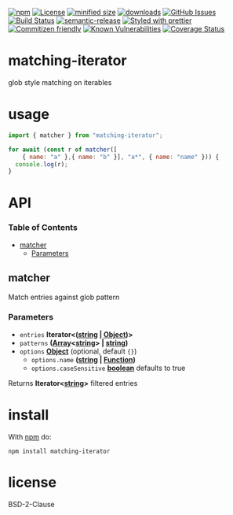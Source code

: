 [![npm](https://img.shields.io/npm/v/matching-iterator.svg)](https://www.npmjs.com/package/matching-iterator)
[![License](https://img.shields.io/badge/License-BSD%203--Clause-blue.svg)](https://opensource.org/licenses/BSD-3-Clause)
[![minified size](https://badgen.net/bundlephobia/min/matching-iterator)](https://bundlephobia.com/result?p=matching-iterator)
[![downloads](http://img.shields.io/npm/dm/matching-iterator.svg?style=flat-square)](https://npmjs.org/package/matching-iterator)
[![GitHub Issues](https://img.shields.io/github/issues/arlac77/matching-iterator.svg?style=flat-square)](https://github.com/arlac77/matching-iterator/issues)
[![Build Status](https://travis-ci.com/arlac77/matching-iterator.svg?branch=master)](https://travis-ci.com/arlac77/matching-iterator)
[![semantic-release](https://img.shields.io/badge/%20%20%F0%9F%93%A6%F0%9F%9A%80-semantic--release-e10079.svg)](https://github.com/arlac77/matching-iterator.git)
[![Styled with prettier](https://img.shields.io/badge/styled_with-prettier-ff69b4.svg)](https://github.com/prettier/prettier)
[![Commitizen friendly](https://img.shields.io/badge/commitizen-friendly-brightgreen.svg)](http://commitizen.github.io/cz-cli/)
[![Known Vulnerabilities](https://snyk.io/test/github/arlac77/matching-iterator/badge.svg)](https://snyk.io/test/github/arlac77/matching-iterator)
[![Coverage Status](https://coveralls.io/repos/arlac77/matching-iterator/badge.svg)](https://coveralls.io/r/arlac77/matching-iterator)

# matching-iterator

glob style matching on iterables

# usage

```js
import { matcher } from "matching-iterator";

for await (const r of matcher([
    { name: "a" },{ name: "b" }], "a*", { name: "name" })) {
  console.log(r);
}
```

# API

<!-- Generated by documentation.js. Update this documentation by updating the source code. -->

### Table of Contents

-   [matcher](#matcher)
    -   [Parameters](#parameters)

## matcher

Match entries against glob pattern

### Parameters

-   `entries` **Iterator&lt;([string](https://developer.mozilla.org/docs/Web/JavaScript/Reference/Global_Objects/String) \| [Object](https://developer.mozilla.org/docs/Web/JavaScript/Reference/Global_Objects/Object))>** 
-   `patterns` **([Array](https://developer.mozilla.org/docs/Web/JavaScript/Reference/Global_Objects/Array)&lt;[string](https://developer.mozilla.org/docs/Web/JavaScript/Reference/Global_Objects/String)> | [string](https://developer.mozilla.org/docs/Web/JavaScript/Reference/Global_Objects/String))** 
-   `options` **[Object](https://developer.mozilla.org/docs/Web/JavaScript/Reference/Global_Objects/Object)**  (optional, default `{}`)
    -   `options.name` **([string](https://developer.mozilla.org/docs/Web/JavaScript/Reference/Global_Objects/String) \| [Function](https://developer.mozilla.org/docs/Web/JavaScript/Reference/Statements/function))** 
    -   `options.caseSensitive` **[boolean](https://developer.mozilla.org/docs/Web/JavaScript/Reference/Global_Objects/Boolean)** defaults to true

Returns **Iterator&lt;[string](https://developer.mozilla.org/docs/Web/JavaScript/Reference/Global_Objects/String)>** filtered entries

# install

With [npm](http://npmjs.org) do:

```shell
npm install matching-iterator
```

# license

BSD-2-Clause
